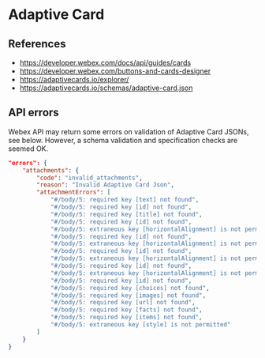 # Adaptive Card

## References

- <https://developer.webex.com/docs/api/guides/cards>
- <https://developer.webex.com/buttons-and-cards-designer>
- <https://adaptivecards.io/explorer/>
- <https://adaptivecards.io/schemas/adaptive-card.json>

## API errors

Webex API may return some errors on validation of Adaptive Card JSONs, see
below. However, a schema validation and specification checks are seemed OK.

```json
"errors": {
    "attachments": {
        "code": "invalid_attachments",
        "reason": "Invalid Adaptive Card Json",
        "attachmentErrors": [
            "#/body/5: required key [text] not found",
            "#/body/5: required key [id] not found",
            "#/body/5: required key [title] not found",
            "#/body/5: required key [id] not found",
            "#/body/5: extraneous key [horizontalAlignment] is not permitted",
            "#/body/5: required key [id] not found",
            "#/body/5: extraneous key [horizontalAlignment] is not permitted",
            "#/body/5: required key [id] not found",
            "#/body/5: extraneous key [horizontalAlignment] is not permitted",
            "#/body/5: required key [id] not found",
            "#/body/5: extraneous key [horizontalAlignment] is not permitted",
            "#/body/5: required key [id] not found",
            "#/body/5: required key [choices] not found",
            "#/body/5: required key [images] not found",
            "#/body/5: required key [url] not found",
            "#/body/5: required key [facts] not found",
            "#/body/5: required key [items] not found",
            "#/body/5: extraneous key [style] is not permitted"
        ]
    }
}
```
